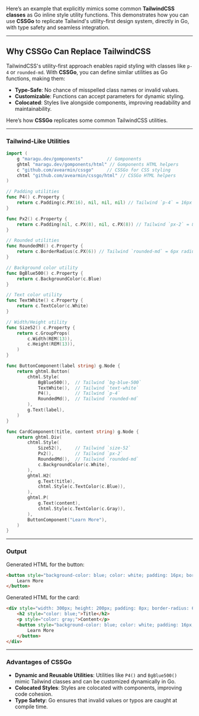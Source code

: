 Here’s an example that explicitly mimics some common **TailwindCSS classes** as Go inline style utility functions. This demonstrates how you can use **CSSGo** to replicate Tailwind's utility-first design system, directly in Go, with type safety and seamless integration.

---

## **Why CSSGo Can Replace TailwindCSS**

TailwindCSS's utility-first approach enables rapid styling with classes like `p-4` or `rounded-md`. With **CSSGo**, you can define similar utilities as Go functions, making them:
- **Type-Safe**: No chance of misspelled class names or invalid values.
- **Customizable**: Functions can accept parameters for dynamic styling.
- **Colocated**: Styles live alongside components, improving readability and maintainability.

Here’s how **CSSGo** replicates some common TailwindCSS utilities.

---

### **Tailwind-Like Utilities**

```go
import (
	g "maragu.dev/gomponents"         // Gomponents
	ghtml "maragu.dev/gomponents/html" // Gomponents HTML helpers
	c "github.com/avearmin/cssgo"     // CSSGo for CSS styling
	chtml "github.com/avearmin/cssgo/html" // CSSGo HTML helpers
)

// Padding utilities
func P4() c.Property {
	return c.Padding(c.PX(16), nil, nil, nil) // Tailwind `p-4` = 16px padding
}

func Px2() c.Property {
	return c.Padding(nil, c.PX(8), nil, c.PX(8)) // Tailwind `px-2` = 8px horizontal padding
}

// Rounded utilities
func RoundedMd() c.Property {
	return c.BorderRadius(c.PX(6)) // Tailwind `rounded-md` = 6px radius
}

// Background color utility
func BgBlue500() c.Property {
	return c.BackgroundColor(c.Blue)
}

// Text color utility
func TextWhite() c.Property {
	return c.TextColor(c.White)
}

// Width/Height utility
func Size52() c.Property {
    return c.GroupProps(
        c.Width(REM(13)),
        c.Height(REM(13)),
    )
}

func ButtonComponent(label string) g.Node {
	return ghtml.Button(
		chtml.Style(
			BgBlue500(),  // Tailwind `bg-blue-500`
			TextWhite(),  // Tailwind `text-white`
			P4(),         // Tailwind `p-4`
			RoundedMd(),  // Tailwind `rounded-md`
		),
		g.Text(label),
	)
}

func CardComponent(title, content string) g.Node {
	return ghtml.Div(
		chtml.Style(
			Size52(),     // Tailwind `size-52`
			Px2(),        // Tailwind `px-2`
			RoundedMd(),  // Tailwind `rounded-md`
			c.BackgroundColor(c.White),
		),
		ghtml.H2(
			g.Text(title),
			chtml.Style(c.TextColor(c.Blue)),
		),
		ghtml.P(
			g.Text(content),
			chtml.Style(c.TextColor(c.Gray)),
		),
		ButtonComponent("Learn More"),
	)
}
```

---

### **Output**

Generated HTML for the button:
```html
<button style="background-color: blue; color: white; padding: 16px; border-radius: 6px;">
    Learn More
</button>
```

Generated HTML for the card:
```html
<div style="width: 300px; height: 200px; padding: 8px; border-radius: 6px; background-color: white;">
    <h2 style="color: blue;">Title</h2>
    <p style="color: gray;">Content</p>
    <button style="background-color: blue; color: white; padding: 16px; border-radius: 6px;">
        Learn More
    </button>
</div>
```

---

### **Advantages of CSSGo**
- **Dynamic and Reusable Utilities**: Utilities like `P4()` and `BgBlue500()` mimic Tailwind classes and can be customized dynamically in Go.
- **Colocated Styles**: Styles are colocated with components, improving code cohesion.
- **Type Safety**: Go ensures that invalid values or typos are caught at compile time.